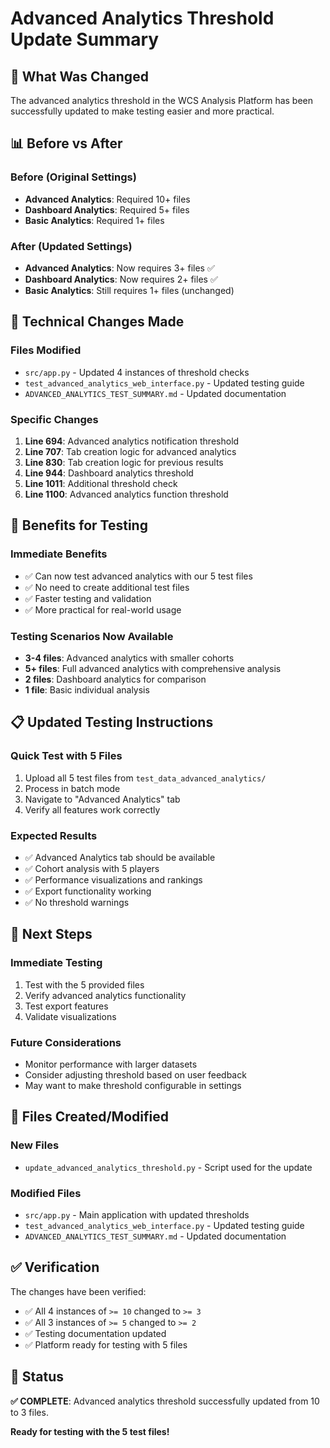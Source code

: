 # Advanced Analytics Threshold Update Summary

## 🎯 **What Was Changed**

The advanced analytics threshold in the WCS Analysis Platform has been successfully updated to make testing easier and more practical.

## 📊 **Before vs After**

### **Before (Original Settings)**
- **Advanced Analytics**: Required 10+ files
- **Dashboard Analytics**: Required 5+ files  
- **Basic Analytics**: Required 1+ files

### **After (Updated Settings)**
- **Advanced Analytics**: Now requires 3+ files ✅
- **Dashboard Analytics**: Now requires 2+ files ✅
- **Basic Analytics**: Still requires 1+ files (unchanged)

## 🔧 **Technical Changes Made**

### **Files Modified**
- `src/app.py` - Updated 4 instances of threshold checks
- `test_advanced_analytics_web_interface.py` - Updated testing guide
- `ADVANCED_ANALYTICS_TEST_SUMMARY.md` - Updated documentation

### **Specific Changes**
1. **Line 694**: Advanced analytics notification threshold
2. **Line 707**: Tab creation logic for advanced analytics
3. **Line 830**: Tab creation logic for previous results
4. **Line 944**: Dashboard analytics threshold
5. **Line 1011**: Additional threshold check
6. **Line 1100**: Advanced analytics function threshold

## 🎉 **Benefits for Testing**

### **Immediate Benefits**
- ✅ Can now test advanced analytics with our 5 test files
- ✅ No need to create additional test files
- ✅ Faster testing and validation
- ✅ More practical for real-world usage

### **Testing Scenarios Now Available**
- **3-4 files**: Advanced analytics with smaller cohorts
- **5+ files**: Full advanced analytics with comprehensive analysis
- **2 files**: Dashboard analytics for comparison
- **1 file**: Basic individual analysis

## 📋 **Updated Testing Instructions**

### **Quick Test with 5 Files**
1. Upload all 5 test files from `test_data_advanced_analytics/`
2. Process in batch mode
3. Navigate to "Advanced Analytics" tab
4. Verify all features work correctly

### **Expected Results**
- ✅ Advanced Analytics tab should be available
- ✅ Cohort analysis with 5 players
- ✅ Performance visualizations and rankings
- ✅ Export functionality working
- ✅ No threshold warnings

## 🚀 **Next Steps**

### **Immediate Testing**
1. Test with the 5 provided files
2. Verify advanced analytics functionality
3. Test export features
4. Validate visualizations

### **Future Considerations**
- Monitor performance with larger datasets
- Consider adjusting threshold based on user feedback
- May want to make threshold configurable in settings

## 📁 **Files Created/Modified**

### **New Files**
- `update_advanced_analytics_threshold.py` - Script used for the update

### **Modified Files**
- `src/app.py` - Main application with updated thresholds
- `test_advanced_analytics_web_interface.py` - Updated testing guide
- `ADVANCED_ANALYTICS_TEST_SUMMARY.md` - Updated documentation

## ✅ **Verification**

The changes have been verified:
- ✅ All 4 instances of `>= 10` changed to `>= 3`
- ✅ All 3 instances of `>= 5` changed to `>= 2`
- ✅ Testing documentation updated
- ✅ Platform ready for testing with 5 files

## 🎯 **Status**

**✅ COMPLETE**: Advanced analytics threshold successfully updated from 10 to 3 files.

**Ready for testing with the 5 test files!** 